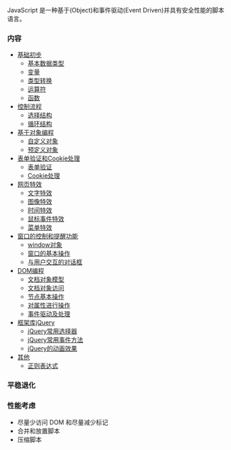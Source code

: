 
JavaScript 是一种基于(Object)和事件驱动(Event Driven)并具有安全性能的脚本语言。


### 内容

* [基础初步](ch01)
   * [基本数据类型](ch01/01_基本数据类型.md)
   * [变量](ch01/02_变量.md)
   * [类型转换](ch01/03_类型转换.md)
   * [运算符](ch01/04_运算符.md)
   * [函数](ch01/05_函数.md)
* [控制流程](ch02)
   * [选择结构](ch02/01_选择结构.md)
   * [循环结构](ch02/02_循环结构.md)
* [基于对象编程](ch03)
   * [自定义对象](ch03/01_自定义对象.md)
   * [预定义对象](ch03/02_预定义对象.md)
* [表单验证和Cookie处理](ch04)
   * [表单验证](ch04/01_表单验证.md)
   * [Cookie处理](ch04/02_Cookie处理.md)
* [网页特效](ch05)
   * [文字特效](ch05/01_文字特效.md)
   * [图像特效](ch05/02_图像特效.md)
   * [时间特效](ch05/03_时间特效.md)
   * [鼠标事件特效](ch05/04_鼠标事件特效.md)
   * [菜单特效](ch05/05_菜单特效.md)
* [窗口的控制和提醒功能](ch06)
   * [window对象](ch06/01_window对象.md)
   * [窗口的基本操作](ch06/02_窗口的基本操作.md)
   * [与用户交互的对话框](ch06/03_与用户交互的对话框.md)
* [DOM编程](ch07)
   * [文档对象模型](ch07/01_文档对象模型.md)
   * [文档对象访问](ch07/02_文档对象访问.md)
   * [节点基本操作](ch07/03_节点基本操作.md)
   * [对属性进行操作](ch07/04_对属性进行操作.md)
   * [事件驱动及处理](ch07/05_事件驱动及处理.md)
* [框架库jQuery](ch08)
   * [jQuery常用选择器](ch08/01_jQuery常用选择器.md)
   * [jQuery常用事件方法](ch08/02_jQuery常用事件方法.md)
   * [jQuery的动画效果](ch08/03_jQuery的动画效果.md)
* [其他](ch09)
   * [正则表达式](ch09/01_正则表达式.md)


### 平稳退化


### 性能考虑

* 尽量少访问 DOM 和尽量减少标记
* 合并和放置脚本
* 压缩脚本
